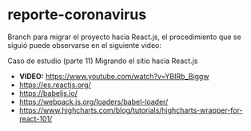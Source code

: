 # reporte-coronavirus

Branch para migrar el proyecto hacia React.js, el procedimiento que se siguió puede observarse en el siguiente video:

Caso de estudio (parte 11) Migrando el sitio hacia React.js
* **VIDEO:** https://www.youtube.com/watch?v=YBIRb_Biggw
* https://es.reactjs.org/
* https://babeljs.io/
* https://webpack.js.org/loaders/babel-loader/
* https://www.highcharts.com/blog/tutorials/highcharts-wrapper-for-react-101/

